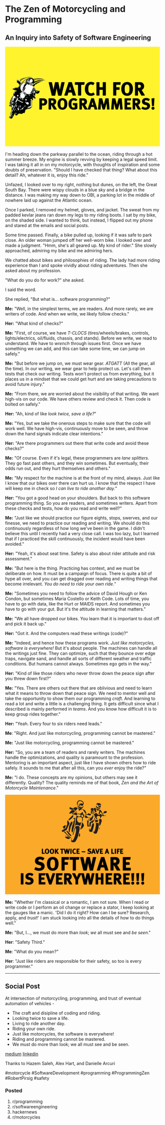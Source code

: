 # The Zen of Motorcycling and Programming
## An Inquiry into Safety of Software Engineering

![](images/12-01.png)

I'm heading down the parkway parallel to the ocean, riding through a hot summer breeze. My engine is slowly revving by keeping a legal speed limit. I was taking it all in on my motorcycle, with thoughts of inspiration and some doubts of preservation. "Should I have checked that thing? What about this detail? Ah, whatever it is, enjoy this ride."

Unfazed, I looked over to my right, nothing but dunes, on the left, the Great South Bay. There were wispy clouds in a blue sky and a bridge in the distance. I was making my way down to OBI, a parking lot in the middle of nowhere laid up against the Atlantic ocean.

Once I parked, I removed my helmet, gloves, and jacket. The sweat from my padded kevlar jeans ran down my legs to my riding boots. I sat by my bike, on the shaded side. I wanted to think, but instead, I flipped out my phone and stared at the emails and social posts.

Some time passed. Finally, a bike pulled up, looking if it was safe to park close. An older woman jumped off her well-worn bike. I looked over and made a judgment. "Hmm, she's all geared up. My kind of rider." She slowly approached, admiring my bike and me admiring hers.

We chatted about bikes and philosophies of riding. The lady had more riding experience than I and spoke vividly about riding adventures. Then she asked about my profession.

"What do you do for work?" she asked.

I said the word.

She replied, "But what is... software programming?"

**Me:** "Well, in the simplest terms, we are readers. And more rarely, we are writers of code. And when we write, we likely follow checks."

**Her:** "What kind of checks?"

**Me:** "First, of course, we have *T-CLOCS* (tires/wheels/brakes, controls, lights/electrics, oil/fluids, chassis, and stands). Before we write, we read to understand. We have to *wrench* through issues first. Once we have something we can add, and this can take some time, we can jump on safely."

**Me:** "But before we jump on, we must wear gear. *ATGATT* (All the gear, all the time). In our writing, we wear gear to help protect us. Let's call them tests that check our writing. Tests won't protect us from everything, but it places us in a mindset that we could get hurt and are taking precautions to avoid future injury."

**Me:** "From there, we are worried about the visibility of that writing. We want high-vis on our code. We have others review and check it. Then code is bolted on safely."

**Her:** "Ah, kind of like *look twice, save a life?*"

**Me:** "Yes, but we take the onerous steps to make sure that the code will work well. We have high-vis, continuously move to be seen, and throw down the hand signals indicate clear intentions."

**Her:** "Are there programmers out there that write code and avoid these checks?"

**Me:** "Of course. Even if it's legal, these programmers are *lane splitters*. They go fast past others, and they win sometimes. But eventually, their odds run out, and they hurt themselves and others."

**Me:** "My respect for the machine is at the front of my mind, always. Just like I know that our bikes over there can hurt us. I know that the respect I have will keep me in check so *I can live to ride another day.*"

**Her:** "You got a good head on your shoulders. But back to this software programming thing. So you are readers, and sometimes writers. Apart from these checks and tests, how do you read and write well?"

**Me:** "Just like we should practice our figure eights, stops, swerves, and our finesse, we need to practice our reading and writing. We should do this continuously regardless of how long we've been in the game. I didn't believe this until I recently had a very close call. I was too lazy, but I learned that if I practiced the skill continuously, the incident would have been avoided."

**Her:** "Yeah, it's about seat time. Safety is also about rider attitude and risk assessment."

**Me:** "But here is the thing. Practicing has context, and we must be deliberate on how. It must be a campaign of focus. There is quite a bit of hype all over, and you can get dragged over reading and writing things that become irrelevant. *You do need to ride your own ride.*"

**Me:** "Sometimes you need to follow the advice of David Hough or Ken Condon, but sometimes Maria Costello or Keith Code. Lots of time, you have to go with data, like the Hurt or MAIDS report. And sometimes you have to go with your gut. But it's the attitude in learning that matters."

**Me:** "We all have dropped our bikes. You learn that it is important to dust off and pick it back up."

**Her:** "Got it. And the computers read these writings (code)?"

**Me:** "Indeed, and hence how these programs work. *Just like motorcycles, software is everywhere!* But it's about people. The machines can handle all the writings just fine. They can optimize, such that they bounce over edge traps, navigate sand, and handle all sorts of different weather and traffic conditions. But humans cannot always. Sometimes ego gets in the way."

**Her:** "Kind of like those riders who never throw down the peace sign after you threw down first?"

**Me:** "Yes. There are others out there that are oblivious and need to learn what it means to throw down that peace sign. We need to mentor well and take the opportunity to show them our programming *craft*. And learning to read a lot and write a little is a challenging thing. It gets difficult since what I described is mainly performed in *teams*. And you know how difficult it is to keep group rides together."

**Her:** "Yeah. Every four to six riders need leads."

**Me**: "Right. And just like motorcycling, programming cannot be mastered."

**Me:** "Just like motorcycling, programming cannot be mastered."

**Her:** "So, you are a team of readers and rarely writers. The machines handle the optimizations, and quality is paramount to the profession. Mentoring is an important aspect, just like I have shown others how to ride safely. It sounds to me that after all this, can you *ever* enjoy the ride?"

**Me:** "I do. These concepts are my opinions, but others may see it differently. Quality? The quality reminds me of that book, *Zen and the Art of Motorcycle Maintenance*."

![](images/12-02.png)

**Me:** "Whether I'm classical or a romantic, I am not sure. When I read or write code or I perform an oil change or replace a stator, I keep looking at the gauges like a manic. 'Did I do it right? How can I be sure? Research, apply, and *trust*!' I am stuck looking into all the details of how to do things well."

**Me:** "But, I..., we must do more than *look*; *we* all must see and *be seen*."

**Her**: "Safety Third."

**Me**: "What do you mean?"

**Her**: "Just like riders are responsible for their safety, so too is every programmer."

---

## Social Post

At intersection of motorcycling, programming, and trust of eventual automation of vehicles -

- The craft and disipline of coding and riding.
- Looking twice to save a life.
- Living to ride another day.
- Riding your own ride.
- Just like motorcycles, the software is everywhere!
- Riding and programming cannot be mastered.
- We must do more than look; we all must see and be seen.

[medium](https://medium.com/hackernoon/the-zen-of-motorcycling-and-programming-620907dbab2c)
[linkedin](https://www.linkedin.com/pulse/zen-motorcycling-programming-douglas-w-arcuri/)

Thanks to Hazem Saleh, Alex Hart, and Danielle Arcuri

#motorcycle #SoftwareDevelopment #programming #ProgrammingZen #RobertPirsig #safety

### Posted

1. r/programming
1. r/softwareengineering
1. hackernews
1. r/motorcycles
